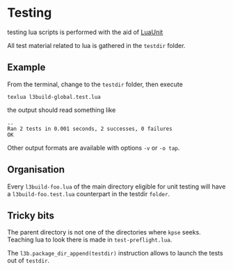 # Testing

testing lua scripts is performed with the aid of [LuaUnit](https://luaunit.readthedocs.io/en/luaunit_v3_2_1/)

All test material related to lua is gathered in the `testdir` folder.

## Example

From the terminal, change to the `testdir` folder, then execute
```
texlua l3build-global.test.lua
```
the output should read something like
```
..
Ran 2 tests in 0.001 seconds, 2 successes, 0 failures
OK
```
Other output formats are available with options `-v` or `-o tap`.

## Organisation

Every `l3build-foo.lua` of the main directory eligible for unit testing will have a `l3build-foo.test.lua` counterpart in the testdir `folder`.

## Tricky bits

The parent directory is not one of the directories where `kpse` seeks. 
Teaching lua to look there is made in `test-preflight.lua`.

The `l3b.package_dir_append(testdir)` instruction allows
to launch the tests out of `testdir`. 
